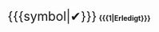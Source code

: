 <span style="font-size: 25px; color: {{{color|#048c38}}};">{{{symbol|&#x2714;}}}</span> <span style="font-weight: bold; color: {{{color|#048c38}}};">{{{1|Erledigt}}}</span>
